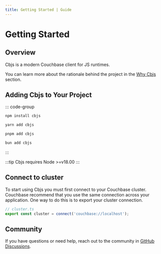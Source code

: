 ```yaml
---
title: Getting Started | Guide
---
```


# Getting Started

## Overview

Cbjs is a modern Couchbase client for JS runtimes.

You can learn more about the rationale behind the project in the [Why Cbjs](./why) section.

## Adding Cbjs to Your Project

::: code-group
```bash [npm]
npm install cbjs
```
```bash [yarn]
yarn add cbjs
```
```bash [pnpm]
pnpm add cbjs
```
```bash [bun]
bun add cbjs
```
:::

:::tip
Cbjs requires Node >=v18.00
:::

## Connect to cluster

To start using Cbjs you must first connect to your Couchbase cluster.
Couchbase recommend that you use the same connection across your application. 
One way to do this is to export your cluster connection.

``` ts
// cluster.ts
export const cluster = connect('couchbase://localhost');
```

## Community

If you have questions or need help, reach out to the community in [GitHub Discussions](https://github.com/cbjs-dev/cbjs/discussions).